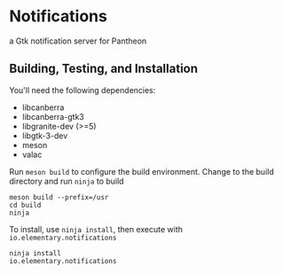 # Notifications
a Gtk notification server for Pantheon

## Building, Testing, and Installation

You'll need the following dependencies:
* libcanberra
* libcanberra-gtk3
* libgranite-dev (>=5)
* libgtk-3-dev
* meson
* valac

Run `meson build` to configure the build environment. Change to the build directory and run `ninja` to build

    meson build --prefix=/usr
    cd build
    ninja

To install, use `ninja install`, then execute with `io.elementary.notifications`

    ninja install
    io.elementary.notifications
